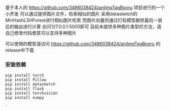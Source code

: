 基于本人的 https://github.com/3486038424/aniImgTagBooru 项目进行的一个小开发
可以通过提供图片文件，检索相似的图片
采用datasketch的MinHashLSHForest进行相似图片检索
而图片向量则通过打标模型删除最后一层后的输出进行计算
访问127.0.0.1:5005即可
目前未提供多种图片类型的方法，请自己修改代码使其可以支持多种图片

可以使用的模型请访问 https://github.com/3486038424/aniImgTagBooru 的release中下载
### 安装依赖
```
pip install torch
pip install Pillow
pip install datasketch
pip install flask
pip install torchvision
pip install numpy
```

`